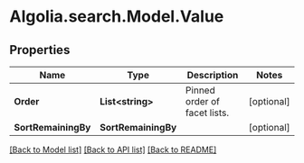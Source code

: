 # Algolia.search.Model.Value

## Properties

Name | Type | Description | Notes
------------ | ------------- | ------------- | -------------
**Order** | **List&lt;string&gt;** | Pinned order of facet lists. | [optional] 
**SortRemainingBy** | **SortRemainingBy** |  | [optional] 

[[Back to Model list]](../README.md#documentation-for-models) [[Back to API list]](../README.md#documentation-for-api-endpoints) [[Back to README]](../README.md)

